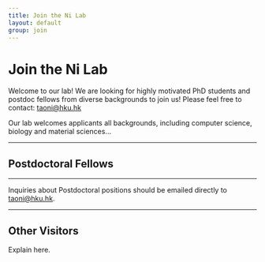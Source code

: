 ```yaml
---
title: Join the Ni Lab
layout: default
group: join
---
```


# Join the Ni Lab


Welcome to our lab! We are looking for highly motivated PhD students and postdoc fellows from diverse backgrounds to join us!
Please feel free to contact: taoni@hku.hk

Our lab welcomes applicants all backgrounds, including computer science, biology and material sciences...

---

## Postdoctoral Fellows

---

Inquiries about Postdoctoral positions should be emailed directly to taoni@hku.hk.


---
## Other Visitors

Explain here.
